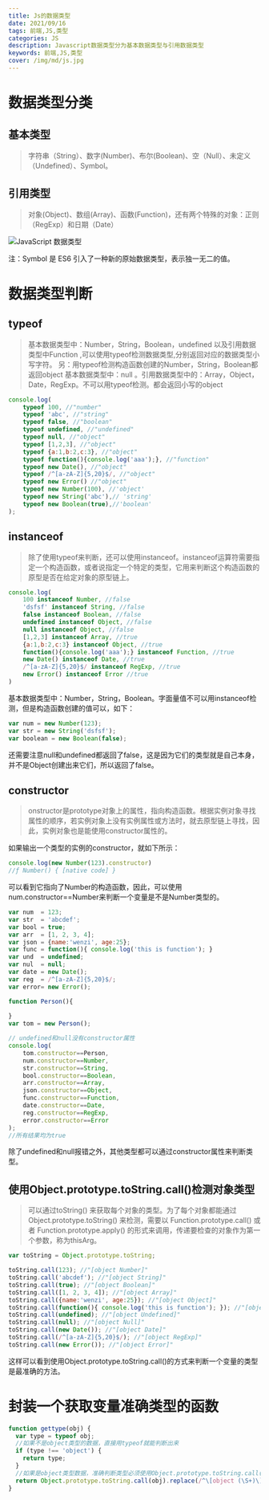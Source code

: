 ```yaml
---
title: Js的数据类型
date: 2021/09/16
tags: 前端,JS,类型
categories: JS
description: Javascript数据类型分为基本数据类型与引用数据类型
keywords: 前端,JS,类型
cover: /img/md/js.jpg
---
```


# 数据类型分类
## 基本类型
>字符串（String）、数字(Number)、布尔(Boolean)、空（Null）、未定义（Undefined）、Symbol。

## 引用类型
>对象(Object)、数组(Array)、函数(Function)，还有两个特殊的对象：正则（RegExp）和日期（Date）

![JavaScript 数据类型](/img/md/pictures/Javascript-DataType.png)

注：Symbol 是 ES6 引入了一种新的原始数据类型，表示独一无二的值。

# 数据类型判断

## typeof

>基本数据类型中：Number，String，Boolean，undefined 以及引用数据类型中Function ,可以使用typeof检测数据类型,分别返回对应的数据类型小写字符。
另：用typeof检测构造函数创建的Number，String，Boolean都返回object
基本数据类型中：null 。引用数据类型中的：Array，Object，Date，RegExp。不可以用typeof检测。都会返回小写的object
```javascript
console.log(
    typeof 100, //"number"
    typeof 'abc', //"string"
    typeof false, //"boolean"
    typeof undefined, //"undefined"
    typeof null, //"object"
    typeof [1,2,3], //"object"
    typeof {a:1,b:2,c:3}, //"object"
    typeof function(){console.log('aaa');}, //"function"
    typeof new Date(), //"object"
    typeof /^[a-zA-Z]{5,20}$/, //"object"
    typeof new Error() //"object"
    typeof new Number(100), //'object'
    typeof new String('abc'),// 'string'
    typeof new Boolean(true),//'boolean'
);
```

## instanceof

>除了使用typeof来判断，还可以使用instanceof。instanceof运算符需要指定一个构造函数，或者说指定一个特定的类型，它用来判断这个构造函数的原型是否在给定对象的原型链上。
```javascript
console.log(
    100 instanceof Number, //false
    'dsfsf' instanceof String, //false
    false instanceof Boolean, //false
    undefined instanceof Object, //false
    null instanceof Object, //false
    [1,2,3] instanceof Array, //true
    {a:1,b:2,c:3} instanceof Object, //true
    function(){console.log('aaa');} instanceof Function, //true
    new Date() instanceof Date, //true
    /^[a-zA-Z]{5,20}$/ instanceof RegExp, //true
    new Error() instanceof Error //true
)
```

基本数据类型中：Number，String，Boolean。字面量值不可以用instanceof检测，但是构造函数创建的值可以，如下：
```javascript
var num = new Number(123);
var str = new String('dsfsf');
var boolean = new Boolean(false);
```

还需要注意null和undefined都返回了false，这是因为它们的类型就是自己本身，并不是Object创建出来它们，所以返回了false。

## constructor

>onstructor是prototype对象上的属性，指向构造函数。根据实例对象寻找属性的顺序，若实例对象上没有实例属性或方法时，就去原型链上寻找，因此，实例对象也是能使用constructor属性的。

如果输出一个类型的实例的constructor，就如下所示：
```javascript
console.log(new Number(123).constructor)
//ƒ Number() { [native code] }
```

可以看到它指向了Number的构造函数，因此，可以使用num.constructor==Number来判断一个变量是不是Number类型的。
```javascript
var num  = 123;
var str  = 'abcdef';
var bool = true;
var arr  = [1, 2, 3, 4];
var json = {name:'wenzi', age:25};
var func = function(){ console.log('this is function'); }
var und  = undefined;
var nul  = null;
var date = new Date();
var reg  = /^[a-zA-Z]{5,20}$/;
var error= new Error();

function Person(){
  
}
var tom = new Person();

// undefined和null没有constructor属性
console.log(
    tom.constructor==Person,
    num.constructor==Number,
    str.constructor==String,
    bool.constructor==Boolean,
    arr.constructor==Array,
    json.constructor==Object,
    func.constructor==Function,
    date.constructor==Date,
    reg.constructor==RegExp,
    error.constructor==Error
);
//所有结果均为true

```
除了undefined和null报错之外，其他类型都可以通过constructor属性来判断类型。

## 使用Object.prototype.toString.call()检测对象类型

>可以通过toString() 来获取每个对象的类型。为了每个对象都能通过 Object.prototype.toString() 来检测，需要以 Function.prototype.call() 或者 Function.prototype.apply() 的形式来调用，传递要检查的对象作为第一个参数，称为thisArg。

```javascript
var toString = Object.prototype.toString;

toString.call(123); //"[object Number]"
toString.call('abcdef'); //"[object String]"
toString.call(true); //"[object Boolean]"
toString.call([1, 2, 3, 4]); //"[object Array]"
toString.call({name:'wenzi', age:25}); //"[object Object]"
toString.call(function(){ console.log('this is function'); }); //"[object Function]"
toString.call(undefined); //"[object Undefined]"
toString.call(null); //"[object Null]"
toString.call(new Date()); //"[object Date]"
toString.call(/^[a-zA-Z]{5,20}$/); //"[object RegExp]"
toString.call(new Error()); //"[object Error]"
```

这样可以看到使用Object.prototype.toString.call()的方式来判断一个变量的类型是最准确的方法。

# 封装一个获取变量准确类型的函数

```javascript
function gettype(obj) {
  var type = typeof obj;
  //如果不是object类型的数据，直接用typeof就能判断出来
  if (type !== 'object') {
    return type;
  }
  //如果是object类型数据，准确判断类型必须使用Object.prototype.toString.call(obj)的方式才能判断
  return Object.prototype.toString.call(obj).replace(/^\[object (\S+)\]$/, '$1');
}
```
